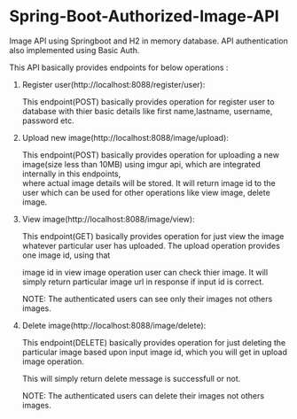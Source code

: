 # Spring-Boot-Authorized-Image-API

Image API using Springboot and H2 in memory database. API authentication also implemented using Basic Auth.

This API basically provides endpoints for below operations :

1. Register user(http://localhost:8088/register/user): 
    
    This endpoint(POST) basically provides operation for register user to database with thier basic details like first name,lastname, username, password etc.
   
2. Upload new image(http://localhost:8088/image/upload):
    
    This endpoint(POST) basically provides operation for uploading a new image(size less than 10MB) using imgur api, which are integrated internally in this endpoints,    
    where actual image details will be stored. It will return image id to the user which can be used for other operations like view image, delete image.
    
3. View image(http://localhost:8088/image/view):

    This endpoint(GET) basically provides operation for just view the image whatever particular user has uploaded. The upload operation provides one image id, using that
    
    image id in view image operation user can check thier image. It will simply return particular image url in response if input id is correct. 
    
    NOTE: The authenticated users can see only their images not others images.
    
4. Delete image(http://localhost:8088/image/delete):

    This endpoint(DELETE) basically provides operation for just deleting the particular image based upon input image id, which you will get in upload image operation.
    
    This will simply return delete message is successfull or not.
    
    NOTE: The authenticated users can delete their images not others images.
    
